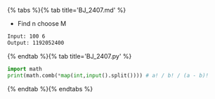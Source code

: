 {% tabs %}{% tab title='BJ_2407.md' %}

* Find n choose M

```txt
Input: 100 6
Output: 1192052400
```

{% endtab %}{% tab title='BJ_2407.py' %}

```py
import math
print(math.comb(*map(int,input().split()))) # a! / b! / (a - b)!
```

{% endtab %}{% endtabs %}
